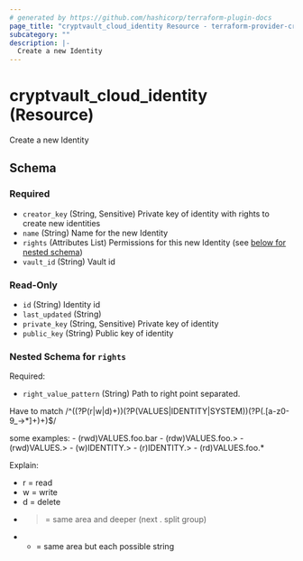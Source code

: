```yaml
---
# generated by https://github.com/hashicorp/terraform-plugin-docs
page_title: "cryptvault_cloud_identity Resource - terraform-provider-cryptvault"
subcategory: ""
description: |-
  Create a new Identity
---
```


# cryptvault_cloud_identity (Resource)

Create a new Identity



<!-- schema generated by tfplugindocs -->
## Schema

### Required

- `creator_key` (String, Sensitive) Private key of identity with rights to create new identities
- `name` (String) Name for the new Identity
- `rights` (Attributes List) Permissions for this new Identity (see [below for nested schema](#nestedatt--rights))
- `vault_id` (String) Vault id

### Read-Only

- `id` (String) Identity id
- `last_updated` (String)
- `private_key` (String, Sensitive) Private key of identity
- `public_key` (String) Public key of identity

<a id="nestedatt--rights"></a>
### Nested Schema for `rights`

Required:

- `right_value_pattern` (String) Path to right point separated. 
						
Have to match /^\((?P<directions>(r|w|d)+)\)(?P<target>(VALUES|IDENTITY|SYSTEM))(?P<pattern>(\.[a-z0-9_\->\*]+)+)$/

some examples: 
	- (rwd)VALUES.foo.bar
	- (rdw)VALUES.foo.>
	- (rwd)VALUES.>
	- (w)IDENTITY.>
	- (r)IDENTITY.>
	- (rd)VALUES.foo.*

Explain: 
- r = read
- w = write
- d = delete
- > = same area and deeper (next . split group)
- * = same area but each possible string
